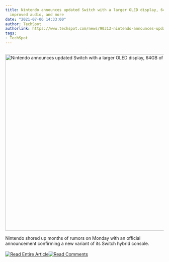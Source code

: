 ```yaml
---
title: Nintendo announces updated Switch with a larger OLED display, 64GB of storage,
  improved audio, and more
date: "2021-07-06 14:33:00"
author: TechSpot
authorlink: https://www.techspot.com/news/90313-nintendo-announces-updated-switch-larger-oled-display-64gb.html
tags:
- TechSpot
---
```

<a href="https://www.techspot.com/news/90313-nintendo-announces-updated-switch-larger-oled-display-64gb.html" target="_blank"><img src="https://static.techspot.com/images2/news/ts3_thumbs/2021/07/2021-07-06-ts3_thumbs-471.jpg" width="800" height="560" style="padding: 15px 0" title="Nintendo announces updated Switch with a larger OLED display, 64GB of storage, improved audio, and more" /></a><br />Nintendo shored up months of rumors on Monday with an official announcement confirming a new variant of its Switch hybrid console.<br /><br /><a href="https://www.techspot.com/news/90313-nintendo-announces-updated-switch-larger-oled-display-64gb.html"><img src="https://static.techspot.com/images/rss/rss_buttons_01.png" border="0" alt="Read Entire Article" /></a><a href="https://www.techspot.com/news/90313-nintendo-announces-updated-switch-larger-oled-display-64gb.html#comments"><img src="https://static.techspot.com/images/rss/rss_buttons_02.png" border="0" alt="Read Comments" /></a><br /><br />